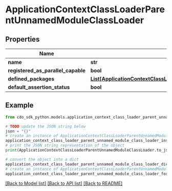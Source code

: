 # ApplicationContextClassLoaderParentUnnamedModuleClassLoader


## Properties

Name | Type | Description | Notes
------------ | ------------- | ------------- | -------------
**name** | **str** |  | [optional] 
**registered_as_parallel_capable** | **bool** |  | [optional] 
**defined_packages** | [**List[ApplicationContextClassLoaderParentUnnamedModuleClassLoaderDefinedPackagesInner]**](ApplicationContextClassLoaderParentUnnamedModuleClassLoaderDefinedPackagesInner.md) |  | [optional] 
**default_assertion_status** | **bool** |  | [optional] 

## Example

```python
from cdo_sdk_python.models.application_context_class_loader_parent_unnamed_module_class_loader import ApplicationContextClassLoaderParentUnnamedModuleClassLoader

# TODO update the JSON string below
json = "{}"
# create an instance of ApplicationContextClassLoaderParentUnnamedModuleClassLoader from a JSON string
application_context_class_loader_parent_unnamed_module_class_loader_instance = ApplicationContextClassLoaderParentUnnamedModuleClassLoader.from_json(json)
# print the JSON string representation of the object
print(ApplicationContextClassLoaderParentUnnamedModuleClassLoader.to_json())

# convert the object into a dict
application_context_class_loader_parent_unnamed_module_class_loader_dict = application_context_class_loader_parent_unnamed_module_class_loader_instance.to_dict()
# create an instance of ApplicationContextClassLoaderParentUnnamedModuleClassLoader from a dict
application_context_class_loader_parent_unnamed_module_class_loader_form_dict = application_context_class_loader_parent_unnamed_module_class_loader.from_dict(application_context_class_loader_parent_unnamed_module_class_loader_dict)
```
[[Back to Model list]](../README.md#documentation-for-models) [[Back to API list]](../README.md#documentation-for-api-endpoints) [[Back to README]](../README.md)


